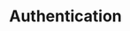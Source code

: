 ---
title: Authentication
url: /refguide/mobile/using-mobile-capabilities/authentication/
parent: /refguide/mobile/using-mobile-capabilities/
weight: 20
---